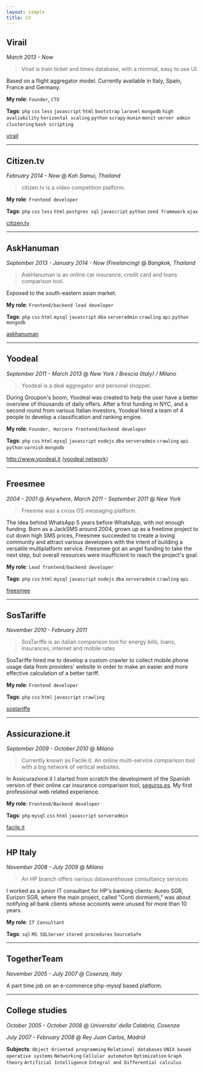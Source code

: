 ```yaml
---
layout: simple
title: CV
---
```


## Virail
_March 2013 - Now_

> Virail is train ticket and times database, with a minimal, easy to use UI.

Based on a flight aggregator model. Currently available in Italy, Spain, France and Germany.

**My role**: `Founder`, `CTO`

**Tags**: `php` `css` `less` `javascript` `html` `bootstrap` `laravel` `mongodb` `high avaliability` `horizontal scaling` `python` `scrapy` `munin` `monit` `server admin` `clustering` `bash scripting`

[virail]

***

## Citizen.tv
_February 2014 - Now_ @ _Koh Samui, Thailand_ 

> citizen.tv is a video competition platform.


**My role**: `Frontend developer`

**Tags**: `php` `css` `less` `html` `postgres sql` `javascript` `python` `zend framework` `ajax`

[citizen.tv]

***

## AskHanuman
_September 2013 - January 2014 - Now (Freelancing)_ @ _Bangkok, Thailand_ 

> AskHanuman is an online car insurance, credit card and loans comparison tool.

Exposed to the south-eastern asian market. 


**My role**: `Frontend/backend lead developer`

**Tags**: `php` `css` `html` `mysql` `javascript` `dba` `serveradmin` `crawling` `api` `python` `mongodb` 

[askhanuman]

***

## Yoodeal
_September 2011 - March 2013_ @ _New York / Brescia (Italy) / Milano_ 

> Yoodeal is a deal aggregator and personal shopper.

During Groupon's boom, Yoodeal was created to help the user have a better overview of thousands of daily offers. After a first funding in NYC, and a second round from various Italian investors, Yoodeal hired a team of 4 people to develop a classification and ranking engine.

**My role**: `Founder, Harcore frontend/backend developer`

**Tags**: `php` `css` `html` `mysql` `javascript` `nodejs` `dba` `serveradmin` `crawling` `api` `python` `varnish` `mongodb` 


http://www.yoodeal.it ([yoodeal network])

***


## Freesmee
_2004 - 2001_ @ _Anywhere_, _March 2011 - September 2011_ @ _New York_ 

> Freesme was a cross OS messaging platform.

The idea behind WhatsApp 5 years before WhatsApp, with not enough funding.
Born as a JackSMS around 2004, grown up as a freetime project to cut down high SMS prices, Freesmee succeeded to create a loving community and attract various developers with the intent of building a versatile multiplatform service. Freesmee got an angel funding to take the next step, but overall resources were insufficient to reach the project's goal.

**My role**: `Lead frontend/backend developer`

**Tags**: `php` `css` `html` `mysql` `javascript` `nodejs` `dba` `serveradmin` `crawling` `api`


[freesmee]

***

## SosTariffe
_November 2010 - February 2011_

> SosTariffe is an italian comparison tool for energy bills, loans, insurances, internet and mobile rates


SosTariffe hired me to develop a custom crawler to collect mobile phone usage data from providers' website in order to make an easier and more effective calculation of a better tariff.

**My role**: `Frontend developer`

**Tags**: `php` `css` `html` `javascript` `crawling`


[sostariffe]

***

## Assicurazione.it
_September 2009 - October 2010_ @ _Milano_

> Currently known as Facile.it. An online multi-service comparison tool with a big network of vertical websites.

In Assicurazione.it I started from scratch the development of the Spanish version of their online car insurance comparison tool, [seguros.es]. My first professional web related experience.


**My role**: `Frontend/Backend developer`

**Tags**: `php` `mysql` `css` `html` `javascript` `serveradmin`


[facile.it]

***

## HP Italy
_November 2008 - July 2009_ @ _Milano_

> An HP branch offers various datawarehouse consultancy services

I worked as a junior IT consultant for HP's banking clients: Aureo SGR, Eurizon SGR, where the main project, called "Conti dormienti," was about notifying all bank clients whose accounts were unused for more than 10 years.

**My role**: `IT Consultant`

**Tags**: `sql` `MS SQLServer` `stored procedures` `SourceSafe`

***

## TogetherTeam
_November 2005 - July 2007_ @ _Cosenza, Italy_

A part time job on an e-commerce php-mysql based platform.

***

## College studies
_October 2005 - October 2008_ @ _Universita' della Calabria, Cosenza_

_July 2007 - February 2008_ @ _Rey Juan Carlos, Madrid_

**Subjects**: `Object Oriented programming` `Relational databases` `UNIX based operative systems` `Networking` `Cellular automaton` `Optimization` `Graph theory` `Artificial Intelligence` `Integral and Differential calculus`



[citizen.tv]:http://www.citizen.tv
[virail]:http://www.virail.com
[askhanuman]:http://www.askhanuman.co.th
[seguros.es]:http://www.seguros.es
[facile.it]:http://www.facile.it
[sostariffe]:http://www.sostariffe.it
[freesmee]:http://www.freesmee.com
[yoodeal.it]:http://www.yoodeal.it
[yoodeal network]:http://www.yoodeal.net
 
